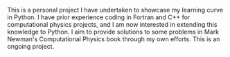 This is a personal project I have undertaken to showcase my learning curve in Python. I have prior experience coding in Fortran and C++ for computational physics projects, and I am now interested in extending this knowledge to Python. I aim to provide solutions to some problems in Mark Newman's Computational Physics book through my own efforts. This is an ongoing project.
